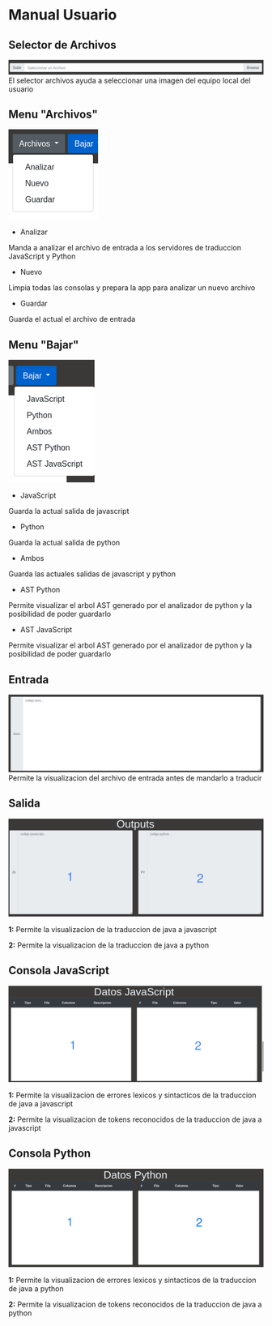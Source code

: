 # Manual Usuario



## Selector de Archivos
![Selector de Archivos](./Utilies/001.png)
El selector archivos ayuda a seleccionar una imagen del equipo local del usuario


## Menu "Archivos"
![menu de 'archivos'](./Utilies/002.png)
- Analizar

Manda a analizar el archivo de entrada a los servidores de traduccion JavaScript y Python

- Nuevo

Limpia todas las consolas y prepara la app para analizar un nuevo archivo

- Guardar

Guarda el actual el archivo de entrada



## Menu "Bajar"
![menu 'bajar'](Utilies/003.png)

- JavaScript

Guarda la actual salida de javascript

- Python

Guarda la actual salida de python

- Ambos

Guarda las actuales salidas de javascript y python

- AST Python

Permite visualizar el arbol AST generado por el analizador de python y la posibilidad de poder guardarlo

- AST JavaScript

Permite visualizar el arbol AST generado por el analizador de python y la posibilidad de poder guardarlo


## Entrada
!['entrea'](Utilies/004.png)
Permite la visualizacion del archivo de entrada antes de mandarlo a traducir

## Salida
!['salidas'](Utilies/005.png)

**1:** Permite la visualizacion de la traduccion de java a javascript

**2:** Permite la visualizacion de la traduccion de java a python

## Consola JavaScript
!['javascript](Utilies/006.png)

**1:** Permite la visualizacion de errores lexicos y sintacticos de la traduccion de java a javascript

**2:** Permite la visualizacion de tokens reconocidos de la traduccion de java a javascript

## Consola Python
!['python'](Utilies/007.png)

**1:** Permite la visualizacion de errores lexicos y sintacticos de la traduccion de java a python

**2:** Permite la visualizacion de tokens reconocidos de la traduccion de java a python
